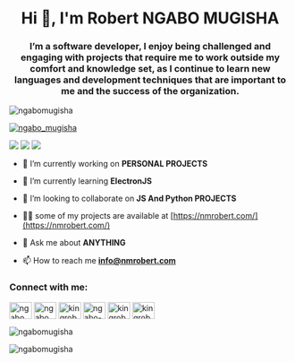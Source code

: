 <h1 align="center">Hi 👋, I'm Robert NGABO MUGISHA</h1>
<h3 align="center">I’m a software developer, I enjoy being challenged and engaging with projects that require me to work outside my comfort and knowledge set, as I continue to learn new languages and development techniques that are important to me and the success of the organization.</h3>

<p align="left"> <img src="https://komarev.com/ghpvc/?username=ngabomugisha&label=Profile%20views&color=0e75b6&style=flat" alt="ngabomugisha" /> </p>

<p align="left"> <a href="https://twitter.com/ngabo_mugisha" target="blank"><img src="https://img.shields.io/twitter/follow/ngabo_mugisha?logo=twitter&style=for-the-badge" alt="ngabo_mugisha" /></a> </p>


[<img src="https://img.shields.io/badge/Instagram-E4405F?style=for-the-badge&logo=instagram&logoColor=white" />](https://www.instagram.com/kingrobert250/) [<img src="https://img.shields.io/badge/WhatsApp-25D366?style=for-the-badge&logo=whatsapp&logoColor=white" />](https://api.whatsapp.com/send/?phone=%2B250786248680&text&app_absent=0)  [<img src="https://img.shields.io/badge/LinkedIn-0077B5?style=for-the-badge&logo=linkedin&logoColor=white" />](https://www.linkedin.com/in/ngabo-mugisha-robert-877a72122/) 

- 🔭 I’m currently working on **PERSONAL PROJECTS**

- 🌱 I’m currently learning **ElectronJS**

- 👯 I’m looking to collaborate on **JS And Python PROJECTS**

- 👨‍💻 some of my projects are available at [https://nmrobert.com/](https://nmrobert.com/)

- 💬 Ask me about **ANYTHING**

- 📫 How to reach me **info@nmrobert.com**

<h3 align="left">Connect with me:</h3>
<p align="left">
<a href="https://codepen.io/ngabomugisha" target="blank"><img align="center" src="https://cdn.jsdelivr.net/npm/simple-icons@3.0.1/icons/codepen.svg" alt="ngabomugisha" height="30" width="40" /></a>
<a href="https://dev.to/ngabomugisha" target="blank"><img align="center" src="https://cdn.jsdelivr.net/npm/simple-icons@3.0.1/icons/dev-dot-to.svg" alt="ngabomugisha" height="30" width="40" /></a>
<a href="https://twitter.com/kingrobert250" target="blank"><img align="center" src="https://cdn.jsdelivr.net/npm/simple-icons@3.0.1/icons/twitter.svg" alt="kingrobert250" height="30" width="40" /></a>
<a href="https://linkedin.com/in/ngabo-mugisha-robert-877a72122" target="blank"><img align="center" src="https://cdn.jsdelivr.net/npm/simple-icons@3.0.1/icons/linkedin.svg" alt="ngabo-mugisha-robert-877a72122" height="30" width="40" /></a>
<a href="https://instagram.com/kingrobert250" target="blank"><img align="center" src="https://cdn.jsdelivr.net/npm/simple-icons@3.0.1/icons/instagram.svg" alt="kingrobert250" height="30" width="40" /></a>
<a href="https://www.hackerrank.com/kingrobert250" target="blank"><img align="center" src="https://cdn.jsdelivr.net/npm/simple-icons@3.0.1/icons/hackerrank.svg" alt="kingrobert250" height="30" width="40" /></a>
</p>
<p><img align="center" src="https://github-readme-stats.vercel.app/api/top-langs?username=ngabomugisha&show_icons=true&locale=en&layout=compact" alt="ngabomugisha" /></p>

<p><img align="center" src="https://github-readme-streak-stats.herokuapp.com/?user=ngabomugisha&" alt="ngabomugisha" /></p>

